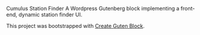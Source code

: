 Cumulus Station Finder
A Wordpress Gutenberg block implementing a front-end, dynamic station finder UI.

This project was bootstrapped with [Create Guten Block](https://github.com/ahmadawais/create-guten-block).
